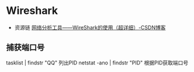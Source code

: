 # Wireshark
- 资源链
[网络分析工具——WireShark的使用（超详细）-CSDN博客](https://blog.csdn.net/zzwwhhpp/article/details/113077747)




## 捕获端口号
tasklist | findstr "QQ"                 列出PID
netstat -ano | findstr "PID"        根据PID获取端口号